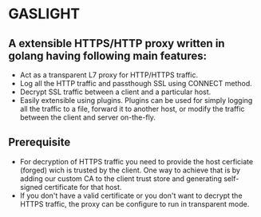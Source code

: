 # GASLIGHT
## A extensible HTTPS/HTTP proxy written in golang having following main features:

* Act as a transparent L7 proxy for HTTP/HTTPS traffic.
* Log all the HTTP traffic and passthough SSL using CONNECT method.
* Decrypt SSL traffic between a client and a particular host.
* Easily extensible using plugins. Plugins can be used for simply logging all the traffic to a file, forward it to another host, or modify the traffic between the client and server on-the-fly.

## Prerequisite
* For decryption of HTTPS traffic you need to provide the host cerficiate (forged) wich is trusted by the client. One way to achieve that is by adding our custom CA to the client trust store and generating self-signed certificate for that host.
* If you don't have a valid certificate or you don't want to decrypt the HTTPS traffic, the proxy can be configure to run in transparent mode.